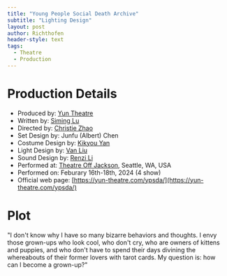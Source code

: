 ```yaml
---
title: "Young People Social Death Archive"
subtitle: "Lighting Design"
layout: post
author: Richthofen
header-style: text
tags:
  - Theatre
  - Production
---
```


# Production Details
- Produced by: [Yun Theatre](https://yun-theatre.com/)
- Written by: [Siming Lu](https://siminglu.com/)
- Directed by: [Christie Zhao](https://www.christiezhao.com/)
- Set Design by: Junfu (Albert) Chen
- Costume Design by: [Kikyou Yan](https://kikyouyan.com/)
- Light Design by: [Van Liu](https://richthofen.io/)
- Sound Design by: [Renzi Li](https://www.lirenzi.com/)
- Performed at: [Theatre Off Jackson](https://theatreoffjackson.org/), Seattle, WA, USA
- Performed on: Feburary 16th-18th, 2024 (4 show)
- Official web page: [https://yun-theatre.com/ypsda/](https://yun-theatre.com/ypsda/)

# Plot
"I don't know why I have so many bizarre behaviors and thoughts. I envy those grown-ups who look cool, who don't cry, who are owners of kittens and puppies, and who don't have to spend their days divining the whereabouts of their former lovers with tarot cards. My question is: how can I become a grown-up?"
